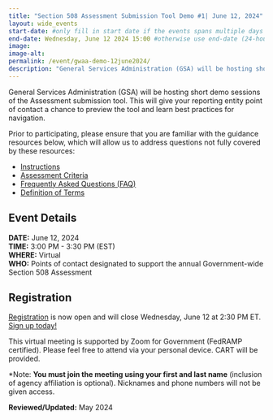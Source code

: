 ```yaml
---
title: "Section 508 Assessment Submission Tool Demo #1| June 12, 2024"
layout: wide_events
start-date: #only fill in start date if the events spans multiple days (24-hour time)
end-date: Wednesday, June 12 2024 15:00 #otherwise use end-date (24-hour time)
image:
image-alt: 
permalink: /event/gwaa-demo-12june2024/
description: "General Services Administration (GSA) will be hosting short demo sessions of the Assessment submission tool. This will give your reporting entity point of contact a chance to preview the tool and learn best practices for navigation."
---
```

General Services Administration (GSA) will be hosting short demo sessions of the Assessment submission tool. This will give your reporting entity point of contact a chance to preview the tool and learn best practices for navigation.

Prior to participating, please ensure that you are familiar with the guidance resources below, which will allow us to address questions not fully covered by these resources: 
- [Instructions][1]
- [Assessment Criteria][2] 
- [Frequently Asked Questions (FAQ)][4]
- [Definition of Terms][5]

## Event Details
**DATE:** June 12, 2024  
**TIME:** 3:00 PM - 3:30 PM (EST)  
**WHERE:** Virtual  
**WHO:** Points of contact designated to support the annual Government-wide Section 508 Assessment  

## Registration
[Registration][7] is now open and will close Wednesday, June 12 at 2:30 PM ET. [Sign up today!][7]   

This virtual meeting is supported by Zoom for Government (FedRAMP certified). Please feel free to attend via your personal device.  CART will be provided.

*Note: **You must join the meeting using your first and last name** (inclusion of agency affiliation is optional). Nicknames and phone numbers will not be given access.

**Reviewed/Updated:** May 2024

[1]: {{site.baseurl}}/manage/section-508-assessment/
[2]: {{site.baseurl}}/manage/section-508-assessment/criteria/      
[4]: {{site.baseurl}}/manage/section-508-assessment/faq/
[5]: {{site.baseurl}}/manage/section-508-assessment/definition-of-terms/
[6]: {{site.baseurl}}/events/
[7]: https://gsa.zoomgov.com/meeting/register/vJIsdOyurDgrE2rF888VFYE5L0SE6ZDaes0